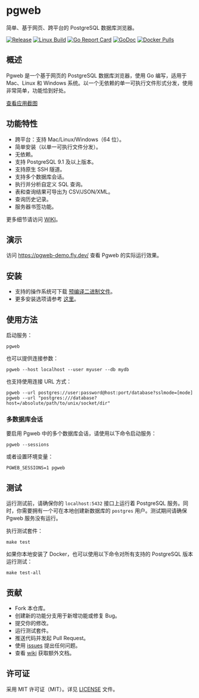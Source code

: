 # pgweb

简单、基于网页、跨平台的 PostgreSQL 数据库浏览器。

[![Release](https://edas-hz.oss-cn-hangzhou.aliyuncs.com/edas-apps/charts-store/pgweb/image/pgweb.svg)](https://github.com/sosedoff/pgweb/releases)
[![Linux Build](https://edas-hz.oss-cn-hangzhou.aliyuncs.com/edas-apps/charts-store/pgweb/image/badge.svg)](https://github.com/sosedoff/pgweb/actions?query=branch%3Amain)
[![Go Report Card](https://edas-hz.oss-cn-hangzhou.aliyuncs.com/edas-apps/charts-store/pgweb/image/68747470733a2f2f676f7265706f7274636172642e636f6d2f62616467652f6769746875622e636f6d2f736f7365646f66662f7067776562.svg)](https://goreportcard.com/report/github.com/sosedoff/pgweb)
[![GoDoc](https://edas-hz.oss-cn-hangzhou.aliyuncs.com/edas-apps/charts-store/pgweb/image/68747470733a2f2f676f646f632e6f72672f6769746875622e636f6d2f736f7365646f66662f70677765623f7374617475732e737667.svg)](https://godoc.org/github.com/sosedoff/pgweb)
[![Docker Pulls](https://edas-hz.oss-cn-hangzhou.aliyuncs.com/edas-apps/charts-store/pgweb/image/pgweb.svg)](https://hub.docker.com/r/sosedoff/pgweb/)

## 概述

Pgweb 是一个基于网页的 PostgreSQL 数据库浏览器，使用 Go 编写，适用于 Mac、Linux 和 Windows 系统。以一个无依赖的单一可执行文件形式分发，使用非常简单，功能恰到好处。

[查看应用截图](https://github.com/sosedoff/pgweb/blob/main/SCREENS.md)

## 功能特性

- 跨平台：支持 Mac/Linux/Windows（64 位）。
- 简单安装（以单一可执行文件分发）。
- 无依赖。
- 支持 PostgreSQL 9.1 及以上版本。
- 支持原生 SSH 隧道。
- 支持多个数据库会话。
- 执行并分析自定义 SQL 查询。
- 表和查询结果可导出为 CSV/JSON/XML。
- 查询历史记录。
- 服务器书签功能。

更多细节请访问 [WIKI](https://github.com/sosedoff/pgweb/wiki)。

## 演示

访问 https://pgweb-demo.fly.dev/ 查看 Pgweb 的实际运行效果。

## 安装

- 支持的操作系统可下载 [预编译二进制文件](https://github.com/sosedoff/pgweb/releases)。
- 更多安装选项请参考 [这里](https://github.com/sosedoff/pgweb/wiki/Installation)。

## 使用方法

启动服务：

```
pgweb
```

也可以提供连接参数：

```
pgweb --host localhost --user myuser --db mydb
```

也支持使用连接 URL 方式：

```
pgweb --url postgres://user:password@host:port/database?sslmode=[mode]
pgweb --url "postgres:///database?host=/absolute/path/to/unix/socket/dir"
```

### 多数据库会话

要启用 Pgweb 中的多个数据库会话，请使用以下命令启动服务：

```
pgweb --sessions
```

或者设置环境变量：

```
PGWEB_SESSIONS=1 pgweb
```

## 测试

运行测试前，请确保你的 `localhost:5432` 接口上运行着 PostgreSQL 服务。同时，你需要拥有一个可在本地创建新数据库的 `postgres` 用户。测试期间请确保 Pgweb 服务没有运行。

执行测试套件：

```
make test
```

如果你本地安装了 Docker，也可以使用以下命令对所有支持的 PostgreSQL 版本运行测试：

```
make test-all
```

## 贡献

- Fork 本仓库。
- 创建新的功能分支用于新增功能或修复 Bug。
- 提交你的修改。
- 运行测试套件。
- 推送代码并发起 Pull Request。
- 使用 [issues](https://github.com/sosedoff/pgweb/issues) 提出任何问题。
- 查看 [wiki](https://github.com/sosedoff/pgweb/wiki) 获取额外文档。

## 许可证

采用 MIT 许可证（MIT）。详见 [LICENSE](LICENSE) 文件。